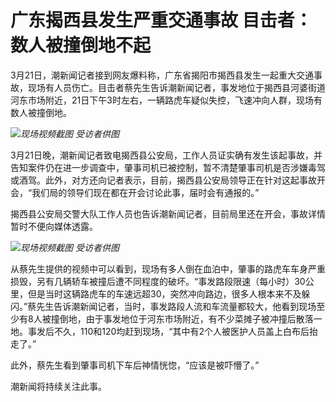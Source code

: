# 广东揭西县发生严重交通事故 目击者：数人被撞倒地不起

3月21日，潮新闻记者接到网友爆料称，广东省揭阳市揭西县发生一起重大交通事故，现场有人员伤亡。目击者蔡先生告诉潮新闻记者，事发地位于揭西县河婆街道河东市场附近，21日下午3时左右，一辆路虎车疑似失控，飞速冲向人群，现场有数人被撞倒地。

![](https://inews.gtimg.com/news_bt/Oy58TkA_aE3TM7URslef6DUTmvc2Hj-vc1YvbKRomKBIYAA/1000)_现场视频截图 受访者供图_

3月21日晚，潮新闻记者致电揭西县公安局，工作人员证实确有发生该起事故，并告知案件仍在进一步调查中，肇事司机已被控制，暂不清楚肇事司机是否涉嫌毒驾或酒驾。此外，对方还向记者表示，目前，揭西县公安局领导正在针对这起事故开会，“我们局的领导们现在都在开会讨论此事，届时会有通报的。”

揭西县公安局交警大队工作人员也告诉潮新闻记者，目前局里还在开会，事故详情暂时不便向媒体透露。

![](https://inews.gtimg.com/news_bt/OuWR1M8heH7QqAvQnLbujFouoI6K7Wo-oi815BKRKhacsAA/1000)_现场视频截图 受访者供图_

从蔡先生提供的视频中可以看到，现场有多人倒在血泊中，肇事的路虎车车身严重损毁，另有几辆轿车被撞后遭不同程度的破坏。“事发路段限速（每小时）30公里，但是当时这辆路虎车的车速远超30，突然冲向路边，很多人根本来不及躲闪。”蔡先生告诉潮新闻记者，当时，事发路段人流和车流量都较大，他看到现场至少有8人被撞倒地，由于事发地位于河东市场附近，有不少菜摊子被冲撞后散落一地。事发后不久，110和120均赶到现场，“其中有2个人被医护人员盖上白布后抬走了。”

此外，蔡先生看到肇事司机下车后神情恍惚，“应该是被吓懵了。”

潮新闻将持续关注此事。


